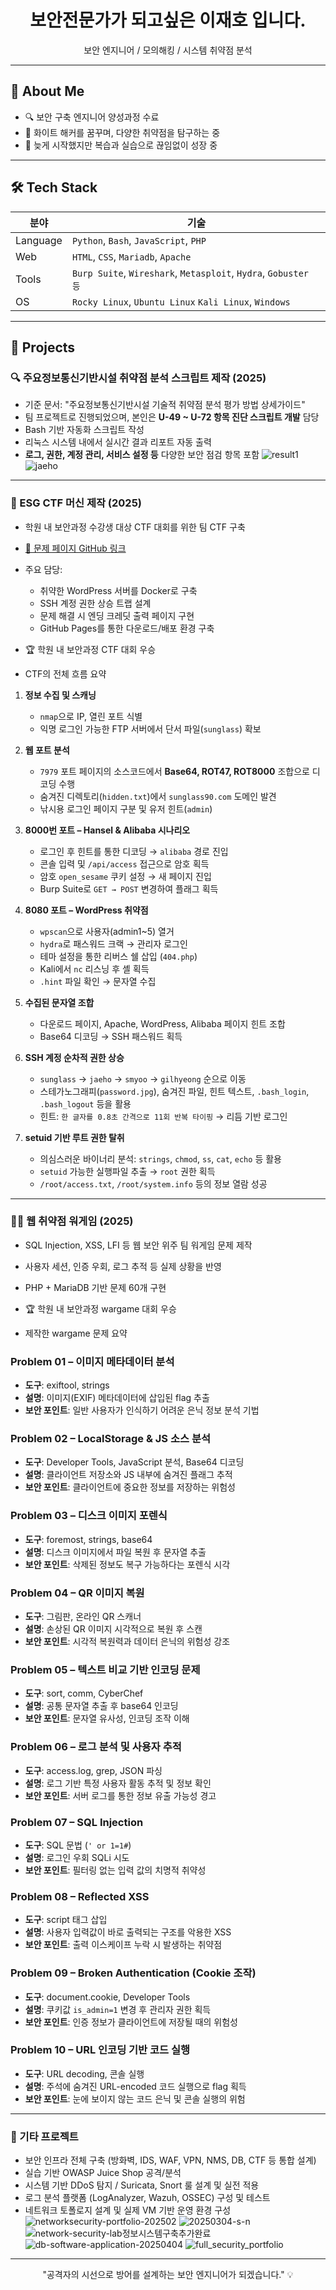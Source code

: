 <h1 align="center">보안전문가가 되고싶은 이재호 입니다.</h1>
<p align="center">보안 엔지니어 / 모의해킹 / 시스템 취약점 분석</p>

---

## 📌 About Me
- 🔍 보안 구축 엔지니어 양성과정 수료
- 🎯 화이트 해커를 꿈꾸며, 다양한 취약점을 탐구하는 중
- 🧠 늦게 시작했지만 복습과 실습으로 끊임없이 성장 중

---

## 🛠 Tech Stack

| 분야 | 기술 |
|------|------|
| Language | `Python`, `Bash`, `JavaScript`, `PHP` |
| Web | `HTML`, `CSS`, `Mariadb`, `Apache` |
| Tools | `Burp Suite`, `Wireshark`, `Metasploit`, `Hydra`, `Gobuster 등` |
| OS | `Rocky Linux`, `Ubuntu Linux` `Kali Linux`, `Windows` |

---

## 🧩 Projects

### 🔍 주요정보통신기반시설 취약점 분석 스크립트 제작 (2025)
- 기준 문서: "주요정보통신기반시설 기술적 취약점 분석 평가 방법 상세가이드"
- 팀 프로젝트로 진행되었으며, 본인은 **U-49 ~ U-72 항목 진단 스크립트 개발** 담당
- Bash 기반 자동화 스크립트 작성
- 리눅스 시스템 내에서 실시간 결과 리포트 자동 출력
- **로그, 권한, 계정 관리, 서비스 설정 등** 다양한 보안 점검 항목 포함
![result1](https://github.com/user-attachments/assets/a5cf77e2-f818-4c9c-9cfa-cc7be2ffa9ff)
![jaeho](https://github.com/user-attachments/assets/5b2cb4a1-dce1-4e41-a11f-83d3ce3fd833)

---

### 🔐 ESG CTF 머신 제작 (2025)
- 학원 내 보안과정 수강생 대상 CTF 대회를 위한 팀 CTF 구축
- [🔗 문제 페이지 GitHub 링크](https://20241231.github.io/sunglass-ctf)
- 주요 담당:
  - 취약한 WordPress 서버를 Docker로 구축
  - SSH 계정 권한 상승 트랩 설계
  - 문제 해결 시 엔딩 크레딧 출력 페이지 구현
  - GitHub Pages를 통한 다운로드/배포 환경 구축
- 🏆 학원 내 보안과정 CTF 대회 우승

- CTF의 전체 흐름 요약
1. **정보 수집 및 스캐닝**
   - `nmap`으로 IP, 열린 포트 식별
   - 익명 로그인 가능한 FTP 서버에서 단서 파일(`sunglass`) 확보

2. **웹 포트 분석**
   - `7979` 포트 페이지의 소스코드에서 **Base64, ROT47, ROT8000** 조합으로 디코딩 수행
   - 숨겨진 디렉토리(`hidden.txt`)에서 `sunglass90.com` 도메인 발견
   - 낚시용 로그인 페이지 구분 및 유저 힌트(`admin`)

3. **8000번 포트 – Hansel & Alibaba 시나리오**
   - 로그인 후 힌트를 통한 디코딩 → `alibaba` 경로 진입
   - 콘솔 입력 및 `/api/access` 접근으로 암호 획득
   - 암호 `open_sesame` 쿠키 설정 → 새 페이지 진입
   - Burp Suite로 `GET → POST` 변경하여 플래그 획득

4. **8080 포트 – WordPress 취약점**
   - `wpscan`으로 사용자(admin1~5) 열거
   - `hydra`로 패스워드 크랙 → 관리자 로그인
   - 테마 설정을 통한 리버스 쉘 삽입 (`404.php`)
   - Kali에서 `nc` 리스닝 후 셸 획득
   - `.hint` 파일 확인 → 문자열 수집

5. **수집된 문자열 조합**
   - 다운로드 페이지, Apache, WordPress, Alibaba 페이지 힌트 조합
   - Base64 디코딩 → SSH 패스워드 획득

6. **SSH 계정 순차적 권한 상승**
   - `sunglass` → `jaeho` → `smyoo` → `gilhyeong` 순으로 이동
   - 스테가노그래피(`password.jpg`), 숨겨진 파일, 힌트 텍스트, `.bash_login`, `.bash_logout` 등을 활용
   - 힌트: `한 글자를 0.8초 간격으로 11회 반복 타이핑` → 리듬 기반 로그인

7. **setuid 기반 루트 권한 탈취**
   - 의심스러운 바이너리 분석: `strings`, `chmod`, `ss`, `cat`, `echo` 등 활용
   - `setuid` 가능한 실행파일 추출 → `root` 권한 획득
   - `/root/access.txt`, `/root/system.info` 등의 정보 열람 성공
---

### 🕵️‍♂️ 웹 취약점 워게임 (2025)
- SQL Injection, XSS, LFI 등 웹 보안 위주 팀 워게임 문제 제작
- 사용자 세션, 인증 우회, 로그 추적 등 실제 상황을 반영
- PHP + MariaDB 기반 문제 60개 구현
- 🏆 학원 내 보안과정 wargame 대회 우승

- 제작한 wargame 문제 요약
### Problem 01 – 이미지 메타데이터 분석
- **도구**: exiftool, strings
- **설명**: 이미지(EXIF) 메타데이터에 삽입된 flag 추출
- **보안 포인트**: 일반 사용자가 인식하기 어려운 은닉 정보 분석 기법

### Problem 02 – LocalStorage & JS 소스 분석
- **도구**: Developer Tools, JavaScript 분석, Base64 디코딩
- **설명**: 클라이언트 저장소와 JS 내부에 숨겨진 플래그 추적
- **보안 포인트**: 클라이언트에 중요한 정보를 저장하는 위험성

### Problem 03 – 디스크 이미지 포렌식
- **도구**: foremost, strings, base64
- **설명**: 디스크 이미지에서 파일 복원 후 문자열 추출
- **보안 포인트**: 삭제된 정보도 복구 가능하다는 포렌식 시각

### Problem 04 – QR 이미지 복원
- **도구**: 그림판, 온라인 QR 스캐너
- **설명**: 손상된 QR 이미지 시각적으로 복원 후 스캔
- **보안 포인트**: 시각적 복원력과 데이터 은닉의 위험성 강조

### Problem 05 – 텍스트 비교 기반 인코딩 문제
- **도구**: sort, comm, CyberChef
- **설명**: 공통 문자열 추출 후 base64 인코딩
- **보안 포인트**: 문자열 유사성, 인코딩 조작 이해

### Problem 06 – 로그 분석 및 사용자 추적
- **도구**: access.log, grep, JSON 파싱
- **설명**: 로그 기반 특정 사용자 활동 추적 및 정보 확인
- **보안 포인트**: 서버 로그를 통한 정보 유출 가능성 경고

### Problem 07 – SQL Injection
- **도구**: SQL 문법 (`' or 1=1#`)
- **설명**: 로그인 우회 SQLi 시도
- **보안 포인트**: 필터링 없는 입력 값의 치명적 취약성

### Problem 08 – Reflected XSS
- **도구**: script 태그 삽입
- **설명**: 사용자 입력값이 바로 출력되는 구조를 악용한 XSS
- **보안 포인트**: 출력 이스케이프 누락 시 발생하는 취약점

### Problem 09 – Broken Authentication (Cookie 조작)
- **도구**: document.cookie, Developer Tools
- **설명**: 쿠키값 `is_admin=1` 변경 후 관리자 권한 획득
- **보안 포인트**: 인증 정보가 클라이언트에 저장될 때의 위험성

### Problem 10 – URL 인코딩 기반 코드 실행
- **도구**: URL decoding, 콘솔 실행
- **설명**: 주석에 숨겨진 URL-encoded 코드 실행으로 flag 획득
- **보안 포인트**: 눈에 보이지 않는 코드 은닉 및 콘솔 실행의 위험
---

### 🧠 기타 프로젝트
- 보안 인프라 전체 구축 (방화벽, IDS, WAF, VPN, NMS, DB, CTF 등 통합 설계)
- 실습 기반 OWASP Juice Shop 공격/분석
- 시스템 기반 DDoS 탐지 / Suricata, Snort 룰 설계 및 실전 적용
- 로그 분석 플랫폼 (LogAnalyzer, Wazuh, OSSEC) 구성 및 테스트
- 네트워크 토폴로지 설계 및 실제 VM 기반 운영 환경 구성
![networksecurity-portfolio-202502](https://github.com/user-attachments/assets/267eb52c-90ae-4bda-af9a-734a7518a633)
![20250304-s-n](https://github.com/user-attachments/assets/556c0343-29f8-4362-9077-d7d6995f6ab3)
![network-security-lab정보시스템구축추가완료](https://github.com/user-attachments/assets/1aed3825-3d69-40ef-ba9b-51a55151aef0)
![db-software-application-20250404](https://github.com/user-attachments/assets/60bc8d9a-c9d8-47cb-b5d4-bf3bbab453da)
![full_security_portfolio](https://github.com/user-attachments/assets/554a68a9-fbfc-44aa-be2a-5c18a4584607)

---

<p align="center">"공격자의 시선으로 방어를 설계하는 보안 엔지니어가 되겠습니다." 💡</p>
